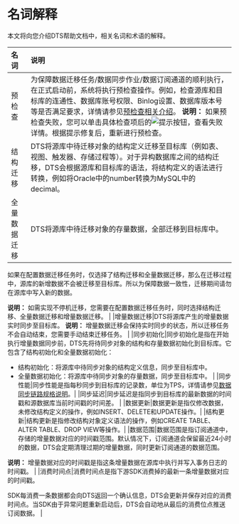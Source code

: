 # 名词解释

本文将向您介绍DTS帮助文档中，相关名词和术语的解释。

|名词|说明|
|:-|:-|
|预检查|为保障数据迁移任务/数据同步作业/数据订阅通道的顺利执行，在正式启动前，系统将执行预检查操作。例如，检查源库和目标库的连通性、数据库账号权限、Binlog设置、数据库版本号等是否满足要求，详情请参见[预检查相关介绍](/cn.zh-CN/数据迁移/预检查及修复方法/DTS预检查阶段对源数据库进行连接性检查.md)。 **说明：** 如果预检查失败，您可以单击具体检查项后的![提示按钮](https://static-aliyun-doc.oss-cn-hangzhou.aliyuncs.com/assets/img/zh-CN/8502659951/p47468.png)，查看失败详情。根据提示修复后，重新进行预检查。 |
|结构迁移|DTS将源库中待迁移对象的结构定义迁移至目标库（例如表、视图、触发器、存储过程等）。对于异构数据库之间的结构迁移，DTS会根据源库和目标库的语法，将结构定义的语法进行转换，例如将Oracle中的number转换为MySQL中的decimal。|
|全量数据迁移|DTS将源库中待迁移对象的存量数据，全部迁移到目标库中。

如果在配置数据迁移任务时，仅选择了结构迁移和全量数据迁移，那么在迁移过程中，源库的新增数据不会被迁移至目标库。所以为保障数据一致性，迁移期间请勿在源库中写入新的数据。

**说明：** 如需实现不停机迁移，您需要在配置数据迁移任务时，同时选择结构迁移、全量数据迁移和增量数据迁移。 |
|增量数据迁移|DTS将源库产生的增量数据实时同步至目标库。 **说明：** 增量数据迁移会保持实时同步的状态，所以迁移任务不会自动结束，您需要手动结束迁移任务。 |
|同步初始化|同步初始化是指在开始执行增量数据同步前，DTS先将待同步对象的结构和存量数据初始化到目标库。它包含了结构初始化和全量数据初始化：

-   结构初始化：将源库中待同步对象的结构定义信息，同步至目标库中。
-   全量数据初始化：将源库中待同步对象的存量数据，同步至目标库中。 |
|同步性能|同步性能是指每秒同步到目标库的记录数，单位为TPS，详情请参见[数据同步链路规格说明](/cn.zh-CN/产品简介/规格说明/数据同步链路规格说明.md)。|
|同步延迟|同步延迟是指同步到目标库的最新数据的时间戳和源数据库当前时间戳的时间差。 |
|数据更新|数据更新是指仅修改数据，未修改结构定义的操作，例如INSERT、DELETE和UPDATE操作。|
|结构更新|结构更新是指修改结构对象定义语法的操作，例如CREATE TABLE、ALTER TABLE、DROP VIEW等操作。|
|数据范围|数据范围是指订阅通道中，存储的增量数据对应的时间戳范围。默认情况下，订阅通道会保留最近24小时的数据，DTS会定期清理过期的增量数据，同时更新订阅通道的数据范围。

**说明：** 增量数据对应的时间戳是指这条增量数据在源库中执行并写入事务日志的时间戳。 |
|消费时间点|消费时间点是指下游SDK消费掉的最新一条增量数据对应的时间戳。

SDK每消费一条数据都会向DTS返回一个确认信息，DTS会更新并保存对应的消费时间点。当SDK由于异常问题重新启动后，DTS会自动地从最后的消费位点推送订阅数据。 |

